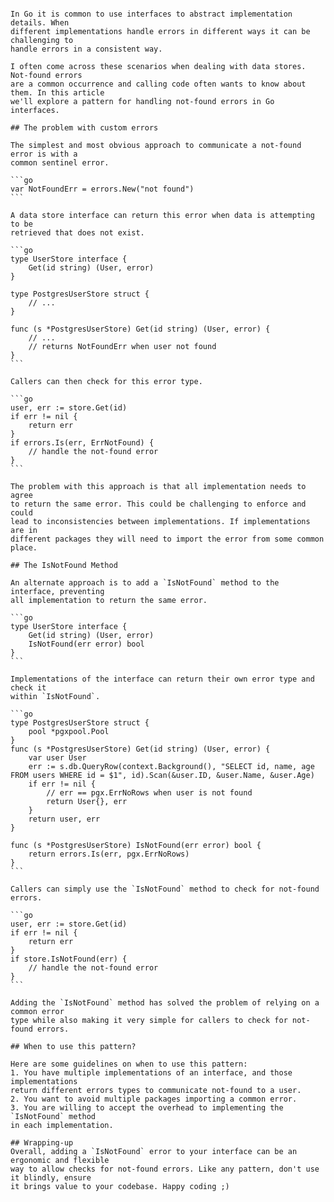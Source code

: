 ````# Handling not-found errors in Go interfaces

In Go it is common to use interfaces to abstract implementation details. When
different implementations handle errors in different ways it can be challenging to 
handle errors in a consistent way.

I often come across these scenarios when dealing with data stores. Not-found errors
are a common occurrence and calling code often wants to know about them. In this article
we'll explore a pattern for handling not-found errors in Go interfaces.

## The problem with custom errors

The simplest and most obvious approach to communicate a not-found error is with a
common sentinel error. 

```go
var NotFoundErr = errors.New("not found")
```

A data store interface can return this error when data is attempting to be
retrieved that does not exist. 

```go
type UserStore interface {
	Get(id string) (User, error)
}

type PostgresUserStore struct {
	// ...
}

func (s *PostgresUserStore) Get(id string) (User, error) {
	// ...
	// returns NotFoundErr when user not found
}
```

Callers can then check for this error type.

```go
user, err := store.Get(id)
if err != nil {
	return err
}
if errors.Is(err, ErrNotFound) {
	// handle the not-found error
}
```

The problem with this approach is that all implementation needs to agree
to return the same error. This could be challenging to enforce and could
lead to inconsistencies between implementations. If implementations are in
different packages they will need to import the error from some common place.

## The IsNotFound Method

An alternate approach is to add a `IsNotFound` method to the interface, preventing 
all implementation to return the same error.

```go
type UserStore interface {
	Get(id string) (User, error)
	IsNotFound(err error) bool
}
```

Implementations of the interface can return their own error type and check it
within `IsNotFound`.

```go
type PostgresUserStore struct {
	pool *pgxpool.Pool
}
func (s *PostgresUserStore) Get(id string) (User, error) {
	var user User
	err := s.db.QueryRow(context.Background(), "SELECT id, name, age FROM users WHERE id = $1", id).Scan(&user.ID, &user.Name, &user.Age)
	if err != nil {
		// err == pgx.ErrNoRows when user is not found
		return User{}, err
	}
	return user, err	
}

func (s *PostgresUserStore) IsNotFound(err error) bool {
	return errors.Is(err, pgx.ErrNoRows)
}
```

Callers can simply use the `IsNotFound` method to check for not-found errors.

```go
user, err := store.Get(id)
if err != nil {
	return err
}
if store.IsNotFound(err) {
	// handle the not-found error
}
```

Adding the `IsNotFound` method has solved the problem of relying on a common error
type while also making it very simple for callers to check for not-found errors.

## When to use this pattern?

Here are some guidelines on when to use this pattern:
1. You have multiple implementations of an interface, and those implementations
return different errors types to communicate not-found to a user. 
2. You want to avoid multiple packages importing a common error.
3. You are willing to accept the overhead to implementing the `IsNotFound` method
in each implementation.

## Wrapping-up
Overall, adding a `IsNotFound` error to your interface can be an ergonomic and flexible
way to allow checks for not-found errors. Like any pattern, don't use it blindly, ensure
it brings value to your codebase. Happy coding ;)
````
